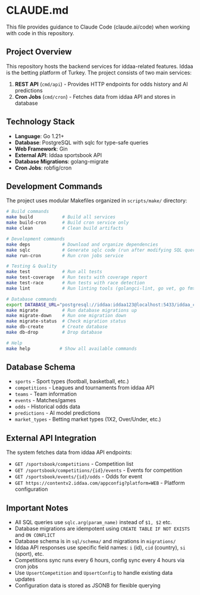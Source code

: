 # CLAUDE.md

This file provides guidance to Claude Code (claude.ai/code) when working with code in this repository.

## Project Overview

This repository hosts the backend services for iddaa-related features. Iddaa is the betting platform of Turkey. The project consists of two main services:

1. **REST API** (`cmd/api`) - Provides HTTP endpoints for odds history and AI predictions
2. **Cron Jobs** (`cmd/cron`) - Fetches data from iddaa API and stores in database

## Technology Stack

- **Language**: Go 1.21+
- **Database**: PostgreSQL with sqlc for type-safe queries
- **Web Framework**: Gin
- **External API**: Iddaa sportsbook API
- **Database Migrations**: golang-migrate
- **Cron Jobs**: robfig/cron

## Development Commands

The project uses modular Makefiles organized in `scripts/make/` directory:

```bash
# Build commands
make build           # Build all services  
make build-cron      # Build cron service only
make clean           # Clean build artifacts

# Development commands
make deps            # Download and organize dependencies
make sqlc            # Generate sqlc code (run after modifying SQL queries)
make run-cron        # Run cron jobs service

# Testing & Quality
make test            # Run all tests
make test-coverage   # Run tests with coverage report
make test-race       # Run tests with race detection
make lint            # Run linting tools (golangci-lint, go vet, go fmt)

# Database commands  
export DATABASE_URL="postgresql://iddaa:iddaa123@localhost:5433/iddaa_core?sslmode=disable"
make migrate         # Run database migrations up
make migrate-down    # Run one migration down
make migrate-status  # Check migration status
make db-create       # Create database
make db-drop         # Drop database

# Help
make help           # Show all available commands
```

## Database Schema

- `sports` - Sport types (football, basketball, etc.)
- `competitions` - Leagues and tournaments from iddaa API
- `teams` - Team information
- `events` - Matches/games
- `odds` - Historical odds data
- `predictions` - AI model predictions
- `market_types` - Betting market types (1X2, Over/Under, etc.)

## External API Integration

The system fetches data from iddaa API endpoints:
- `GET /sportsbook/competitions` - Competition list
- `GET /sportsbook/competitions/{id}/events` - Events for competition  
- `GET /sportsbook/events/{id}/odds` - Odds for event
- `GET https://contentv2.iddaa.com/appconfig?platform=WEB` - Platform configuration

## Important Notes

- All SQL queries use `sqlc.arg(param_name)` instead of `$1, $2` etc.
- Database migrations are idempotent using `CREATE TABLE IF NOT EXISTS` and `ON CONFLICT`
- Database schema is in `sql/schema/` and migrations in `migrations/`
- Iddaa API responses use specific field names: `i` (id), `cid` (country), `si` (sport), etc.
- Competitions sync runs every 6 hours, config sync every 4 hours via cron jobs
- Use `UpsertCompetition` and `UpsertConfig` to handle existing data updates
- Configuration data is stored as JSONB for flexible querying